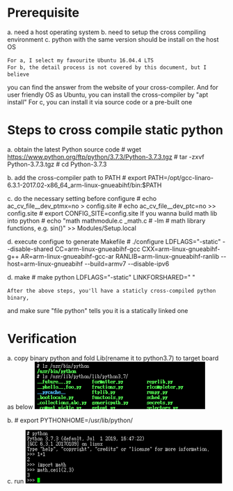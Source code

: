 # Prerequisite

a. need a host operating system
b. need to setup the cross compiling environment
c. python with the same version should be install on the host OS

	For a, I select my favourite Ubuntu 16.04.4 LTS
	For b, the detail process is not covered by this document, but I believe
you can find the answer from the website of your cross-compiler. And for user
friendly OS as Ubuntu, you can install the cross-compiler by "apt install"
	For c, you can install it via source code or a pre-built one

# Steps to cross compile static python
a. obtain the latest Python source code
\# wget https://www.python.org/ftp/python/3.7.3/Python-3.7.3.tgz
\# tar -zxvf Python-3.7.3.tgz
\# cd Python-3.7.3

b. add the cross-compiler path to PATH
\# export PATH=/opt/gcc-linaro-6.3.1-2017.02-x86_64_arm-linux-gnueabihf/bin:$PATH

c. do the necessary setting before configure
\# echo ac_cv_file__dev_ptmx=no > config.site
\# echo ac_cv_file__dev_ptc=no >> config.site
\# export CONFIG_SITE=config.site
	If you wanna build math lib into python
\# echo "math mathmodule.c _math.c # -lm # math library functions, e.g. sin()" >> Modules/Setup.local

d. execute configue to generate Makefile
\# ./configure LDFLAGS="-static" --disable-shared CC=arm-linux-gnueabihf-gcc CXX=arm-linux-gnueabihf-g++ AR=arm-linux-gnueabihf-gcc-ar RANLIB=arm-linux-gnueabihf-ranlib --host=arm-linux-gnueabihf --build=armv7 --disable-ipv6

d. make
\# make python LDFLAGS="-static" LINKFORSHARED=" "

	After the above steps, you'll have a staticly cross-compiled python binary,
and make sure "file python" tells you it is a statically linked one

# Verification
a. copy binary python and fold Lib(rename it to python3.7) to target board as below
![avatar](pics/python_and_lib_location.bmp)

b. 
\# export PYTHONHOME=/usr/lib/python/

c. run
![avatar](pics/run_python.bmp)






